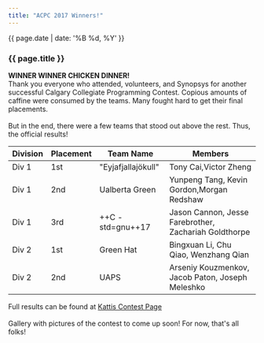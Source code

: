 ```yaml
---
title: "ACPC 2017 Winners!"
---
```


<div class="card post-dec">      
<div class="card-body">
<div class="container-fluid">   
<div class="row">

<div class = "col-xs-12">
<div class = "date-dec"> {{ page.date | date: '%B %d, %Y' }}</div>
<h3 class = "blog-title">{{ page.title }}</h3>      
<div class = "blog-line"></div> 

<p>
<b>WINNER WINNER CHICKEN DINNER!</b>
<br>
Thank you everyone who attended, volunteers, and Synopsys for another successful
 Calgary Collegiate Programming Contest. Copious amounts of caffine were consumed by the teams. Many fought hard to get their final placements. 
 <br><br>
 But in the end, there were a few teams that stood out above the rest. Thus, the official results! <br>
</p>

<p>
<div class = "contest-results-table table-p">
 <table class = "table table-xs table-sm table-bordered">
 <thead class="thead-dark">
  <tr>
    <th>Division</th>
    <th>Placement</th>
    <th>Team Name</th>
    <th>Members</th>
  </tr>
  </thead>
  <tbody>
    <tr>
        <td>Div 1</td>
        <td>1st</td>
        <td>"Eyjafjallajökull"</td>
        <td> Tony Cai,Victor Zheng</td>
    </tr>
    <tr>
        <td>Div 1</td>
        <td>2nd</td>
        <td>Ualberta Green</td>
        <td>Yunpeng Tang, Kevin Gordon,Morgan Redshaw </td>
    </tr>    
    <tr>
        <td>Div 1</td>
        <td>3rd</td>
        <td>++C -std=gnu++17</td>
        <td>Jason Cannon, Jesse Farebrother, Zachariah Goldthorpe</td>
    </tr>
    <tr>
        <td>Div 2</td>
        <td>1st</td>
        <td>Green Hat</td>
        <td>Bingxuan Li, Chu Qiao, Wenzhang Qian</td>
    </tr>
    <tr>
        <td>Div 2</td>
        <td>2nd</td>
        <td>UAPS</td>
        <td> Arseniy Kouzmenkov, Jacob Paton, Joseph Meleshko</td>  
    </tr>  
  </tbody>
</table>
</div>
</p>

<p>
Full results can be found at <a href="https://acpc17.kattis.com/standings"> Kattis Contest Page</a><br><br>
Gallery with pictures of the contest to come up soon! For now, that's all folks!
</p>

</div>
</div>
</div>
</div>
</div>
